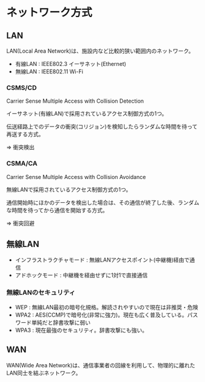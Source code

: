 # ネットワーク方式

## LAN

LAN(Local Area Network)は、施設内など比較的狭い範囲内のネットワーク。

- 有線LAN : IEEE802.3 イーサネット(Ethernet)
- 無線LAN : IEEE802.11 Wi-Fi

### CSMS/CD

Carrier Sense Multiple Access with Collision Detection

イーサネット(有線LAN)で採用されているアクセス制御方式の1つ。

伝送経路上でのデータの衝突(コリジョン)を検知したらランダムな時間を待って再送する方式。

=> 衝突検出

### CSMA/CA

Carrier Sense Multiple Access with Collision Avoidance

無線LANで採用されているアクセス制御方式の1つ。

通信開始時にほかのデータを検出した場合は、その通信が終了した後、ランダムな時間を待ってから通信を開始する方式。

=> 衝突回避

## 無線LAN

- インフラストラクチャモード : 無線LANアクセスポイント(中継機)経由で通信
- アドホックモード : 中継機を経由せずに1対1で直接通信

### 無線LANのセキュリティ

- WEP : 無線LAN最初の暗号化規格。解読されやすいので現在は非推奨・危険
- WPA2 : AES(CCMP)で暗号化(非常に強力)。現在も広く普及している。パスワード単純だと辞書攻撃に弱い
- WPA3 : 現在最強のセキュリティ。辞書攻撃にも強い。

## WAN

WAN(Wide Area Network)は、通信事業者の回線を利用して、物理的に離れたLAN同士を結ぶネットワーク。

